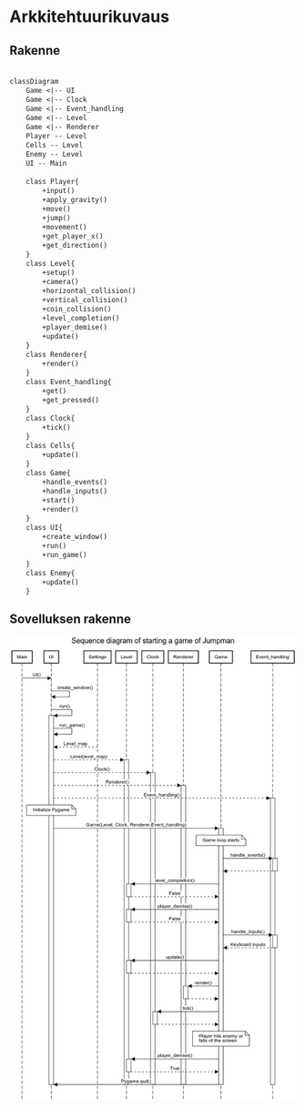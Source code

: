# Arkkitehtuurikuvaus

## Rakenne

```mermaid

classDiagram
    Game <|-- UI
    Game <|-- Clock
    Game <|-- Event_handling
    Game <|-- Level
    Game <|-- Renderer
    Player -- Level
    Cells -- Level
    Enemy -- Level
    UI -- Main

    class Player{
        +input()
        +apply_gravity()
        +move()
        +jump()
        +movement()
        +get_player_x()
        +get_direction()
    }
    class Level{
        +setup()
        +camera()
        +horizontal_collision()
        +vertical_collision()
        +coin_collision()
        +level_completion()
        +player_demise()
        +update()
    }
    class Renderer{
        +render()
    }
    class Event_handling{
        +get()
        +get_pressed()
    }
    class Clock{
        +tick()
    }
    class Cells{
        +update()
    }
    class Game{
        +handle_events()
        +handle_inputs()
        +start()
        +render()
    }
    class UI{
        +create_window()
        +run()
        +run_game()
    }
    class Enemy{
        +update()
    }

```

## Sovelluksen rakenne

![Sekvenssikaavio](https://github.com/JuhoSiitonen/ot-harjoitustyo/blob/master/documentation/graphs/game_sequencediagram.png)
